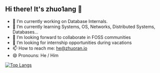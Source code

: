 ## Hi there! It's zhuo1ang 👋

- 🔭 I’m currently working on Database Internals.
- 🌱 I’m currently learning Systems, OS, Networks, Distributed Systems, Databases...
- 👯 I’m looking forward to collaborate in FOSS communities
- 🤔 I’m looking for internship opportunities during vacations
- 📫 How to reach me: he@zhuoran.io
- 😄 Pronouns: He / Him
<!-- - ⚡ Fun fact: ... -->

[![Top Langs](https://github-readme-stats.vercel.app/api/top-langs/?username=zhuo1angT&hide=javascript,html,python&layout=compact)](https://github.com/anuraghazra/github-readme-stats)
